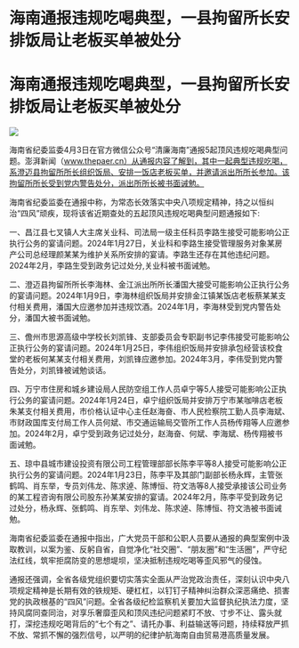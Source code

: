 # 海南通报违规吃喝典型，一县拘留所长安排饭局让老板买单被处分

# 海南通报违规吃喝典型，一县拘留所长安排饭局让老板买单被处分

![](https://inews.gtimg.com/om_bt/Oq6tkg8odlnX8bHnQPjqL7-vDBCi_R8RY1hxH4-4gaaTgAA/1000)

海南省纪委监委4月3日在官方微信公众号“清廉海南”通报5起顶风违规吃喝典型问题。澎湃新闻（www.thepaer.cn）从通报内容了解到，其中一起典型违规吃喝，系澄迈县拘留所所长组织饭局、安排一饭店老板买单，并邀请派出所所长参加。该拘留所所长受到党内警告处分，派出所所长被书面诫勉。

海南省纪委监委在通报中称，为常态长效落实中央八项规定精神，持之以恒纠治“四风”顽疾，现将该省近期查处的五起顶风违规吃喝典型问题通报如下:

一、昌江县七叉镇人大主席关业科、司法局一级主任科员李路生接受可能影响公正执行公务的宴请问题。2024年1月27日，关业科和李路生接受管理服务对象某房产公司总经理颜某某为维护关系所安排的宴请。李路生还存在其他违纪问题。2024年2月，李路生受到政务记过处分,关业科被书面诫勉。

二、澄迈县拘留所所长李海林、金江派出所所长潘国大接受可能影响公正执行公务的宴请问题。2024年1月9日，李海林组织饭局并安排金江镇某饭店老板蔡某某支付相关费用，潘国大应邀参加并违规饮酒。2024年1月，李海林受到党内警告处分，潘国大被书面诫勉。

三、儋州市思源高级中学校长刘凯锋、支部委员会专职副书记李伟接受可能影响公正执行公务的宴请问题。2024年1月25日，李伟组织饭局并安排承包经营该校食堂的老板何某某支付相关费用，刘凯锋应邀参加。2024年3月，李伟受到党内警告处分，刘凯锋被诫勉谈话。

四、万宁市住房和城乡建设局人民防空组工作人员卓宁等5人接受可能影响公正执行公务的宴请问题。2024年1月24日，卓宁组织饭局并安排万宁市某咖啡店老板朱某支付相关费用，市价格认证中心主任赵海奋、市人民检察院工勤人员李海斌、市财政国库支付局工作人员何斌、市交通运输局交管所工作人员杨传翔等人应邀参加。2024年2月，卓宁受到政务记过处分，赵海奋、何斌、李海斌、杨传翔被书面诫勉。

五、琼中县城市建设投资有限公司工程管理部部长陈李平等8人接受可能影响公正执行公务的宴请问题。2024年1月23日，陈李平及其部门副部长杨永辉，主管张鹤鸣、肖东举，专员刘伟龙、陈求逴、陈博恒、符文浩等8人接受承接该公司业务的某工程咨询有限公司股东孙某某安排的宴请。2024年2月，陈李平受到政务记过处分，杨永辉、张鹤鸣、肖东举、刘伟龙、陈求逴、陈博恒、符文浩被书面诫勉。

海南省纪委监委在通报中指出，广大党员干部和公职人员要从通报的典型案例中汲取教训，以案为鉴、反躬自省，自觉净化“社交圈”、“朋友圈”和“生活圈”，严守纪法红线，筑牢拒腐防变的思想堤坝，坚决抵制违规吃喝等歪风邪气的侵蚀。

通报还强调，全省各级党组织要切实落实全面从严治党政治责任，深刻认识中央八项规定精神是长期有效的铁规矩、硬杠杠，以钉钉子精神纠治群众深恶痛绝、损害党的执政根基的“四风”问题。全省各级纪检监察机关要加大监督执纪执法力度，坚持风腐同查同治，对享乐奢靡歪风和顶风违纪问题紧盯不放、寸步不让、露头就打，深挖违规吃喝背后的“七个有之”、请托办事、利益输送等问题，持续释放严抓不放、常抓不懈的强烈信号，以严明的纪律护航海南自由贸易港高质量发展。

